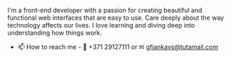 I'm a front-end developer with a passion for creating beautiful and
functional web interfaces that are easy to use. Care deeply about
the way technology affects our lives. I love learning and diving deep
into understanding how things work.

- 📫 How to reach me - 📱 +371 29127111 or ✉ gfjankavs@tutamail.com

<!---
GFJankavs/GFJankavs is a ✨ special ✨ repository because its `README.md` (this file) appears on your GitHub profile.
You can click the Preview link to take a look at your changes.
--->
